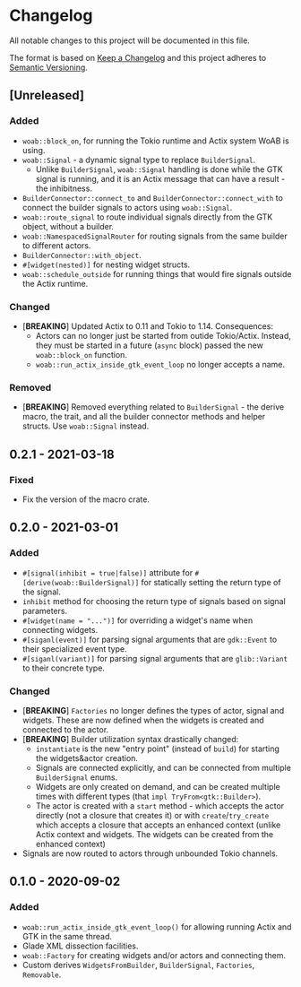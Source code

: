 # Changelog
All notable changes to this project will be documented in this file.

The format is based on [Keep a Changelog](http://keepachangelog.com/en/1.0.0/)
and this project adheres to [Semantic Versioning](http://semver.org/spec/v2.0.0.html).

## [Unreleased]

### Added
- `woab::block_on`, for running the Tokio runtime and Actix system WoAB is
  using.
- `woab::Signal` - a dynamic signal type to replace `BuilderSignal`.
  - Unlike `BuilderSignal`, `woab::Signal` handling is done while the GTK
    signal is running, and it is an Actix message that can have a result - the
    inhibitness.
- `BuilderConnector::connect_to` and `BuilderConnector::connect_with` to
  connect the builder signals to actors using `woab::Signal`.
- `woab::route_signal` to route individual signals directly from the GTK
  object, without a builder.
- `woab::NamespacedSignalRouter` for routing signals from the same builder to
  different actors.
- `BuilderConnector::with_object`.
- `#[widget(nested)]` for nesting widget structs.
- `woab::schedule_outside` for running things that would fire signals outside
  the Actix runtime.

### Changed
- [**BREAKING**] Updated Actix to 0.11 and Tokio to 1.14. Consequences:
  - Actors can no longer just be started from outide Tokio/Actix. Instead, they
    must be started in a future (`async` block) passed the new `woab::block_on`
    function.
  - `woab::run_actix_inside_gtk_event_loop` no longer accepts a name.

### Removed
- [**BREAKING**] Removed everything related to `BuilderSignal` - the derive
  macro, the trait, and all the builder connector methods and helper structs.
  Use `woab::Signal` instead.

## 0.2.1 - 2021-03-18
### Fixed
- Fix the version of the macro crate.

## 0.2.0 - 2021-03-01
### Added
- `#[signal(inhibit = true|false)]` attribute for
  `#[derive(woab::BuilderSignal)]` for statically setting the return type of
  the signal.
- `inhibit` method for choosing the return type of signals based on signal
  parameters.
- `#[widget(name = "...")]` for overriding a widget's name when connecting widgets.
- `#[siganl(event)]` for parsing signal arguments that are `gdk::Event` to
  their specialized event type.
- `#[siganl(variant)]` for parsing signal arguments that are `glib::Variant` to
  their concrete type.

### Changed
- [**BREAKING**] `Factories` no longer defines the types of actor, signal and
  widgets. These are now defined when the widgets is created and connected to
  the actor.
- [**BREAKING**] Builder utilization syntax drastically changed:
  - `instantiate` is the new "entry point" (instead of `build`) for starting
    the widgets&actor creation.
  - Signals are connected explicitly, and can be connected from multiple
    `BuilderSignal` enums.
  - Widgets are only created on demand, and can be created multiple times with
    different types (that `impl TryFrom<gtk::Builder>`).
  - The actor is created with a `start` method - which accepts the actor
    directly (not a closure that creates it) or with `create`/`try_create`
    which accepts a closure that accepts an enhanced context (unlike Actix
    context and widgets. The widgets can be created from the enhanced context)
- Signals are now routed to actors through unbounded Tokio channels.

## 0.1.0 - 2020-09-02
### Added
- `woab::run_actix_inside_gtk_event_loop()` for allowing running Actix and GTK in the same thread.
- Glade XML dissection facilities.
- `woab::Factory` for creating widgets and/or actors and connecting them.
- Custom derives `WidgetsFromBuilder`, `BuilderSignal`, `Factories`, `Removable`.
